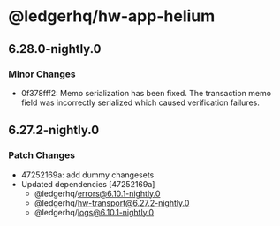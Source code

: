 # @ledgerhq/hw-app-helium

## 6.28.0-nightly.0

### Minor Changes

- 0f378fff2: Memo serialization has been fixed. The transaction memo field was incorrectly serialized which caused verification failures.

## 6.27.2-nightly.0

### Patch Changes

- 47252169a: add dummy changesets
- Updated dependencies [47252169a]
  - @ledgerhq/errors@6.10.1-nightly.0
  - @ledgerhq/hw-transport@6.27.2-nightly.0
  - @ledgerhq/logs@6.10.1-nightly.0

